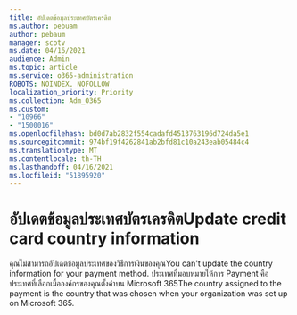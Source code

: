 ```yaml
---
title: อัปเดตข้อมูลประเทศบัตรเครดิต
ms.author: pebuam
author: pebaum
manager: scotv
ms.date: 04/16/2021
audience: Admin
ms.topic: article
ms.service: o365-administration
ROBOTS: NOINDEX, NOFOLLOW
localization_priority: Priority
ms.collection: Adm_O365
ms.custom:
- "10966"
- "1500016"
ms.openlocfilehash: bd0d7ab2832f554cadafd4513763196d724da5e1
ms.sourcegitcommit: 974bf19f4262841ab2bfd81c10a243eab05484c4
ms.translationtype: MT
ms.contentlocale: th-TH
ms.lasthandoff: 04/16/2021
ms.locfileid: "51895920"
---
```

# <a name="update-credit-card-country-information"></a><span data-ttu-id="b34f4-102">อัปเดตข้อมูลประเทศบัตรเครดิต</span><span class="sxs-lookup"><span data-stu-id="b34f4-102">Update credit card country information</span></span>

<span data-ttu-id="b34f4-103">คุณไม่สามารถอัปเดตข้อมูลประเทศของวิธีการเงินของคุณ</span><span class="sxs-lookup"><span data-stu-id="b34f4-103">You can't update the country information for your payment method.</span></span> <span data-ttu-id="b34f4-104">ประเทศที่มอบหมายให้การ Payment คือประเทศที่เลือกเมื่อองค์กรของคุณตั้งค่าบน Microsoft 365</span><span class="sxs-lookup"><span data-stu-id="b34f4-104">The country assigned to the payment is the country that was chosen when your organization was set up on Microsoft 365.</span></span> 